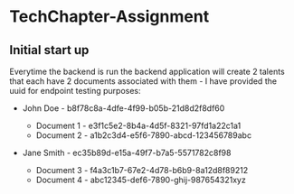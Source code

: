 # TechChapter-Assignment

## Initial start up
Everytime the backend is run the backend application will create 2 talents that each have 2 documents associated with them - I have provided the uuid for endpoint testing purposes:
- John Doe - b8f78c8a-4dfe-4f99-b05b-21d8d2f8df60
  - Document 1 - e3f1c5e2-8b4a-4d5f-8321-97fd1a22c1a1
  - Document 2 - a1b2c3d4-e5f6-7890-abcd-123456789abc


- Jane Smith - ec35b89d-e15a-49f7-b7a5-5571782c8f98
  - Document 3 - f4a3c1b7-67e2-4d78-b6b9-8a12d8f89212
  - Document 4 - abc12345-def6-7890-ghij-987654321xyz